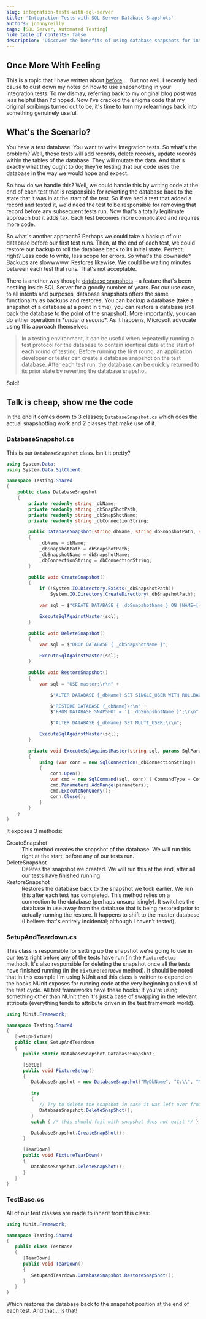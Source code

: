 ```yaml
---
slug: integration-tests-with-sql-server
title: 'Integration Tests with SQL Server Database Snapshots'
authors: johnnyreilly
tags: [SQL Server, Automated Testing]
hide_table_of_contents: false
description: 'Discover the benefits of using database snapshots for integration tests to reduce complexity & errors in this informative article.'
---
```


## Once More With Feeling

<!--truncate-->

This is a topic that I have written about [before](../2014-01-24-integration-testing-with-entity/index.md).... But not well. I recently had cause to dust down my notes on how to use snapshotting in your integration tests. To my dismay, referring back to my original blog post was less helpful than I'd hoped. Now I've cracked the enigma code that my original scribings turned out to be, it's time to turn my relearnings back into something genuinely useful.

## What's the Scenario?

You have a test database. You want to write integration tests. So what's the problem? Well, these tests will add records, delete records, update records within the tables of the database. They will mutate the data. And that's exactly what they ought to do; they're testing that our code uses the database in the way we would hope and expect.

So how do we handle this? Well, we could handle this by writing code at the end of each test that is responsible for reverting the database back to the state that it was in at the start of the test. So if we had a test that added a record and tested it, we'd need the test to be responsible for removing that record before any subsequent tests run. Now that's a totally legitimate approach but it adds tax. Each test becomes more complicated and requires more code.

So what's another approach? Perhaps we could take a backup of our database before our first test runs. Then, at the end of each test, we could restore our backup to roll the database back to its initial state. Perfect, right? Less code to write, less scope for errors. So what's the downside? Backups are slowwwww. Restores likewise. We could be waiting minutes between each test that runs. That's not acceptable.

There is another way though: [database snapshots](https://msdn.microsoft.com/en-us/library/ms175158.aspx) \- a feature that's been nestling inside SQL Server for a goodly number of years. For our use case, to all intents and purposes, database snapshots offers the same functionality as backups and restores. You can backup a database (take a snapshot of a database at a point in time), you can restore a database (roll back the database to the point of the snapshot). More importantly, you can do either operation in \*_under a second_\*. As it happens, Microsoft advocate using this approach themselves:

> In a testing environment, it can be useful when repeatedly running a test protocol for the database to contain identical data at the start of each round of testing. Before running the first round, an application developer or tester can create a database snapshot on the test database. After each test run, the database can be quickly returned to its prior state by reverting the database snapshot.

Sold!

## Talk is cheap, show me the code

In the end it comes down to 3 classes; `DatabaseSnapshot.cs` which does the actual snapshotting work and 2 classes that make use of it.

### DatabaseSnapshot.cs

This is our `DatabaseSnapshot` class. Isn't it pretty?

```cs
using System.Data;
using System.Data.SqlClient;

namespace Testing.Shared
{
    public class DatabaseSnapshot
    {
        private readonly string _dbName;
        private readonly string _dbSnapShotPath;
        private readonly string _dbSnapShotName;
        private readonly string _dbConnectionString;

        public DatabaseSnapshot(string dbName, string dbSnapshotPath, string dbSnapshotName, string dbConnectionString)
        {
            _dbName = dbName;
            _dbSnapshotPath = dbSnapshotPath;
            _dbSnapshotName = dbSnapshotName;
            _dbConnectionString = dbConnectionString;
        }

        public void CreateSnapshot()
        {
            if (!System.IO.Directory.Exists(_dbSnapshotPath))
                System.IO.Directory.CreateDirectory(_dbSnapshotPath);

            var sql = $"CREATE DATABASE { _dbSnapshotName } ON (NAME=[{ _dbName }], FILENAME='{ _dbSnapshotPath }{ _dbSnapshotName }') AS SNAPSHOT OF [{_dbName }]";

            ExecuteSqlAgainstMaster(sql);
        }

        public void DeleteSnapshot()
        {
            var sql = $"DROP DATABASE { _dbSnapshotName }";

            ExecuteSqlAgainstMaster(sql);
        }

        public void RestoreSnapshot()
        {
            var sql = "USE master;\r\n" +

                $"ALTER DATABASE {_dbName} SET SINGLE_USER WITH ROLLBACK IMMEDIATE;\r\n" +

                $"RESTORE DATABASE {_dbName}\r\n" +
                $"FROM DATABASE_SNAPSHOT = '{ _dbSnapshotName }';\r\n" +

                $"ALTER DATABASE {_dbName} SET MULTI_USER;\r\n";

            ExecuteSqlAgainstMaster(sql);
        }

        private void ExecuteSqlAgainstMaster(string sql, params SqlParameter[] parameters)
        {
            using (var conn = new SqlConnection(_dbConnectionString))
            {
                conn.Open();
                var cmd = new SqlCommand(sql, conn) { CommandType = CommandType.Text };
                cmd.Parameters.AddRange(parameters);
                cmd.ExecuteNonQuery();
                conn.Close();
            }
        }
    }
}
```

It exposes 3 methods:

<dl><dt>CreateSnapshot</dt><dd>This method creates the snapshot of the database. We will run this right at the start, before any of our tests run.</dd><dt>DeleteSnapshot</dt><dd>Deletes the snapshot we created. We will run this at the end, after all our tests have finished running.</dd><dt>RestoreSnapshot</dt><dd>Restores the database back to the snapshot we took earlier. We run this after each test has completed. This method relies on a connection to the database (perhaps unsurprisingly). It switches the database in use away from the database that is being restored prior to actually running the restore. It happens to shift to the master database (I believe that's entirely incidental; although I haven't tested).</dd></dl>

### SetupAndTeardown.cs

This class is responsible for setting up the snapshot we're going to use in our tests right before any of the tests have run (in the `FixtureSetup` method). It's also responsible for deleting the snapshot once all the tests have finished running (in the `FixtureTearDown` method). It should be noted that in this example I'm using NUnit and this class is written to depend on the hooks NUnit exposes for running code at the very beginning and end of the test cycle. All test frameworks have these hooks; if you're using something other than NUnit then it's just a case of swapping in the relevant attribute (everything tends to attribute driven in the test framework world).

```cs
using NUnit.Framework;

namespace Testing.Shared
{
   [SetUpFixture]
   public class SetupAndTeardown
   {
      public static DatabaseSnapshot DatabaseSnapshot;

      [SetUp]
      public void FixtureSetup()
      {
         DatabaseSnapshot = new DatabaseSnapshot("MyDbName", "C:\\", "MySnapshot", "Data Source=.;initial catalog=MyDbName;integrated security=True;");

         try
         {
            // Try to delete the snapshot in case it was left over from aborted test runs
            DatabaseSnapshot.DeleteSnapShot();
         }
         catch { /* this should fail with snapshot does not exist */ }

         DatabaseSnapshot.CreateSnapShot();
      }

      [TearDown]
      public void FixtureTearDown()
      {
         DatabaseSnapshot.DeleteSnapShot();
      }
   }
}
```

### TestBase.cs

All of our test classes are made to inherit from this class:

```cs
using NUnit.Framework;

namespace Testing.Shared
{
   public class TestBase
   {
      [TearDown]
      public void TearDown()
      {
         SetupAndTeardown.DatabaseSnapshot.RestoreSnapShot();
      }
   }
}
```

Which restores the database back to the snapshot position at the end of each test. And that... Is that!
